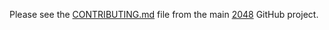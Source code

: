 Please see the [CONTRIBUTING.md](https://github.com/gabrielecirulli/2048/blob/master/CONTRIBUTING.md) file from the main [2048](https://github.com/gabrielecirulli/2048/) GitHub project.
